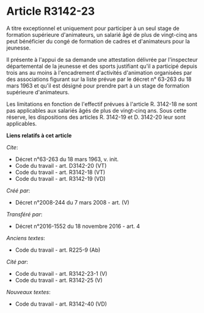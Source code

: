 # Article R3142-23

A titre exceptionnel et uniquement pour participer à un seul stage de formation supérieure d'animateurs, un salarié âgé de
plus de vingt-cinq ans peut bénéficier du congé de formation de cadres et d'animateurs pour la jeunesse. 

Il présente à l'appui de sa demande une attestation délivrée par l'inspecteur départemental de la jeunesse et des sports
justifiant qu'il a participé depuis trois ans au moins à l'encadrement d'activités d'animation organisées par des
associations figurant sur la liste prévue par le décret n° 63-263 du 18 mars 1963 et qu'il est désigné pour prendre part à un
stage de formation supérieure d'animateurs. 

Les limitations en fonction de l'effectif prévues à l'article R. 3142-18 ne sont pas applicables aux salariés âgés de plus de
vingt-cinq ans. Sous cette réserve, les dispositions des articles R. 3142-19 et D. 3142-20 leur sont applicables.

**Liens relatifs à cet article**

_Cite_:

  - Décret n°63-263 du 18 mars 1963, v. init.
  - Code du travail - art. D3142-20 (VT)
  - Code du travail - art. R3142-18 (VT)
  - Code du travail - art. R3142-19 (VD)

_Créé par_:

  - Décret n°2008-244 du 7 mars 2008 - art. (V)

_Transféré par_:

  - Décret n°2016-1552 du 18 novembre 2016 - art. 4

_Anciens textes_:

  - Code du travail - art. R225-9 (Ab)

_Cité par_:

  - Code du travail - art. R3142-23-1 (V)
  - Code du travail - art. R3142-25 (V)

_Nouveaux textes_:

  - Code du travail - art. R3142-40 (VD)
